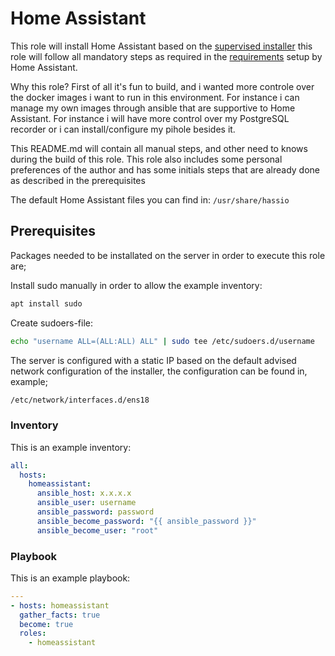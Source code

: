 # Home Assistant

This role will install Home Assistant based on the [supervised installer](https://github.com/home-assistant/supervised-installer) this role will follow all mandatory steps as required in the [requirements](https://github.com/home-assistant/architecture/blob/master/adr/0014-home-assistant-supervised.md) setup by Home Assistant.

Why this role? First of all it's fun to build, and i wanted more controle over the docker images i want to run in this environment. For instance i can manage my own images through ansible that are supportive to Home Assistant. For instance i will have more control over my PostgreSQL recorder or i can install/configure my pihole besides it.

This README.md will contain all manual steps, and other need to knows during the build of this role. This role also includes some personal preferences of the author and has some initials steps that are already done as described in the prerequisites

The default Home Assistant files you can find in: `/usr/share/hassio`

## Prerequisites

Packages needed to be installated on the server in order to execute this role are;

Install sudo manually in order to allow the example inventory:

```bash
apt install sudo
```

Create sudoers-file:

```bash
echo "username ALL=(ALL:ALL) ALL" | sudo tee /etc/sudoers.d/username
```

The server is configured with a static IP based on the default advised network configuration of the installer, the configuration can be found in, example;

```bash
/etc/network/interfaces.d/ens18
```

### Inventory

This is an example inventory:

```yaml
all:
  hosts:
    homeassistant:
      ansible_host: x.x.x.x
      ansible_user: username
      ansible_password: password
      ansible_become_password: "{{ ansible_password }}"
      ansible_become_user: "root"
```

### Playbook

This is an example playbook:

```yaml
---
- hosts: homeassistant
  gather_facts: true
  become: true
  roles:
    - homeassistant
```
